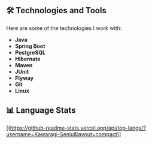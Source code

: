 

## 🛠️ Technologies and Tools

Here are some of the technologies I work with:

- **Java**
- **Spring Boot**
- **PostgreSQL**
- **Hibernate**
- **Maven**
- **JUnit**
- **Flyway**
- **Git**
- **Linux**

## 📊 Language Stats

[(https://github-readme-stats.vercel.app/api/top-langs/?username=Kawaragi-Senju&layout=compact)]

